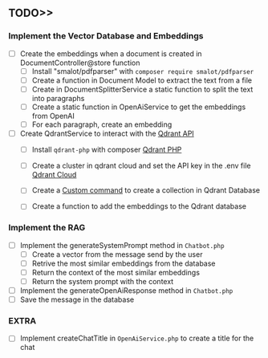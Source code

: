 ## TODO>>

### Implement the Vector Database and Embeddings
- [ ] Create the embeddings when a document is created in DocumentController@store function
    - [ ] Install "smalot/pdfparser" with `composer require smalot/pdfparser`
    - [ ] Create a function in Document Model to extract the text from a file
    - [ ] Create in DocumentSplitterService a static function to split the text into paragraphs
    - [ ] Create a static function in OpenAiService to get the embeddings from OpenAI
    - [ ] For each paragraph, create an embedding
- [ ] Create QdrantService to interact with the [Qdrant API](https://qdrant.tech/documentation/quickstart-cloud/)
    - [ ] Install ```qdrant-php``` with composer [Qdrant PHP](https://github.com/hkulekci/qdrant-php)
    - [ ] Create a cluster in qdrant cloud and set the API key in the .env file [Qdrant Cloud](https://cloud.qdrant.io/)
    - [ ] Create a [Custom command](https://laravel.com/docs/11.x/artisan#generating-commands) to create a collection in Qdrant Database
    - [ ] Create a function to add the embeddings to the Qdrant database


### Implement the RAG
- [ ] Implement the generateSystemPrompt method in ```Chatbot.php```
    - [ ] Create a vector from the message send by the user
    - [ ] Retrive the most similar embeddings from the database
    - [ ] Return the context of the most similar embeddings
    - [ ] Return the system prompt with the context
- [ ] Implement the generateOpenAiResponse method in ```Chatbot.php```
- [ ] Save the message in the database
    
### EXTRA 
- [ ] Implement createChatTitle in ```OpenAiService.php``` to create a title for the chat